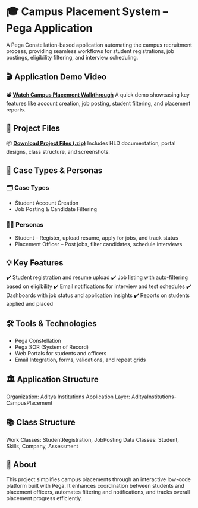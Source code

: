 # 🎓 Campus Placement System – Pega Application
A Pega Constellation-based application automating the campus recruitment process, providing seamless workflows for student registrations, job postings, eligibility filtering, and interview scheduling.

## 🎬 Application Demo Video
📽️ [**Watch Campus Placement Walkthrough**](https://github.com/vinithasriprathipati/<repo-name>/raw/main/Campus%20Placement%20Application.mov)
A quick demo showcasing key features like account creation, job posting, student filtering, and placement reports.

## 📂 Project Files
📦 [**Download Project Files (.zip)**](HLD_Campusplacement.pdf) 
Includes HLD documentation, portal designs, class structure, and screenshots.

## 👥 Case Types & Personas
### 🗂️ Case Types
- Student Account Creation
- Job Posting & Candidate Filtering

### 👩‍💼 Personas
- Student – Register, upload resume, apply for jobs, and track status
- Placement Officer – Post jobs, filter candidates, schedule interviews

## 💡 Key Features
✔️ Student registration and resume upload
✔️ Job listing with auto-filtering based on eligibility
✔️ Email notifications for interview and test schedules
✔️ Dashboards with job status and application insights
✔️ Reports on students applied and placed

## 🛠️ Tools & Technologies
- Pega Constellation
- Pega SOR (System of Record)
- Web Portals for students and officers
- Email Integration, forms, validations, and repeat grids

## 🏛️ Application Structure
Organization: Aditya Institutions
Application Layer: AdityaInstitutions-CampusPlacement

## 📚 Class Structure
Work Classes: StudentRegistration, JobPosting
Data Classes: Student, Skills, Company, Assessment

## 📢 About
This project simplifies campus placements through an interactive low-code platform built with Pega. It enhances coordination between students and placement officers, automates filtering and notifications, and tracks overall placement progress efficiently.
